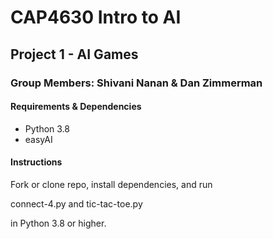 # CAP4630 Intro to AI
## Project 1 - AI Games
### Group Members: Shivani Nanan & Dan Zimmerman 


#### Requirements & Dependencies
- Python 3.8
- easyAI


#### Instructions
Fork or clone repo, install dependencies, and run

connect-4.py
and
tic-tac-toe.py 

in Python 3.8 or higher.